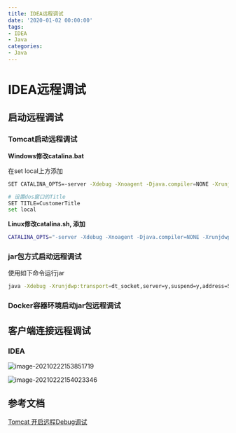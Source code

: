 ```yaml
---
title: IDEA远程调试
date: '2020-01-02 00:00:00'
tags:
- IDEA
- Java
categories:
- Java
---
```


# IDEA远程调试

## 启动远程调试

### Tomcat启动远程调试

**Windows修改catalina.bat**

在set local上方添加

```bash
SET CATALINA_OPTS=-server -Xdebug -Xnoagent -Djava.compiler=NONE -Xrunjdwp:transport=dt_socket,server=y,suspend=n,address=5005

# 设置dos窗口的Title
SET TITLE=CustomerTitle
set local
```

**Linux修改catalina.sh, 添加**

```bash
CATALINA_OPTS="-server -Xdebug -Xnoagent -Djava.compiler=NONE -Xrunjdwp:transport=dt_socket,server=y,suspend=n,address=5005"
```

### jar包方式启动远程调试

使用如下命令运行jar

```bash
java -Xdebug -Xrunjdwp:transport=dt_socket,server=y,suspend=y,address=5005 -jar  /jar/path/xxx.jar
```

### Docker容器环境启动jar包远程调试

## 客户端连接远程调试

### IDEA

![image-20210222153851719](https://gitee.com/swang-harbin/pic-bed/raw/master/images/2021/20210222153852.png)

![image-20210222154023346](https://gitee.com/swang-harbin/pic-bed/raw/master/images/2021/20210222154023.png)

## 参考文档

[Tomcat 开启远程Debug调试](https://www.jianshu.com/p/369398dc2f4a)
